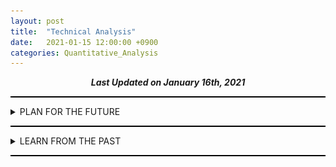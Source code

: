 ```yaml
---
layout: post
title:  "Technical Analysis"
date:   2021-01-15 12:00:00 +0900
categories: Quantitative_Analysis
---
```


<div style="text-align: center"><i><b>Last Updated on January 16th, 2021</b></i></div>
<hr style="height: 2px; border:none; padding: 0; background:black">
<details><summary>PLAN FOR THE FUTURE</summary>
    <ul>
        <li><details><summary>Battery</summary>
            <ul>
                <li><details><summary>KOSDAQ 씨아이에스</summary>
                    <ul>
                        2021/01/18
                        <ul>
                            <li>생각보다 Fundamental이 저평가되어있고, FnGuide 2차전지와 전기&수소차에 각각 작년 6월 15일, 12월 16일에 편입되고 기관과 외국인의 수급이 엄청나다</li>
                            <li>이렇게까지 오를 종목인가?라는 의문이 들지만, 평단 9층은 든든하다 ㅎ.ㅎ</li>
                            <li>매도시기는, RSI Regular Pattern이 나타나고, 거래량이 2천을 넘었을 때 33~50% 매도</li>
                            <li>비슷한 재료로 묶이는 한농화성은 시총이 작아서 수익률은 더 크겠지만, index 편입과 같은 근거가 부족해서 리스크도 크다고 생각한다</li>
                            <li>2차전지에 대한 수급이 코스피 우량주(삼성 SDI, LG화학, SK이노베이션, 또는 LG에너지 솔루션 상장 예고)로 돌아갔을 때, 주가를 주의깊게 살펴볼 필요가 있다</li>
                            <li><img src="/img/222080_20210117_Technical_Analysis.png"></li>
                        </ul>
                    </ul>
                </details></li>
            </ul>
        </details></li>
        <li><details><summary>Environments</summary>
            <ul>
                <li><details><summary>KOSDAQ 한솔홈데코</summary>
                    <ul>
                        2021/01/15
                        <ul>
                            <li>20210120 Biden 취임식 및 정책 발표 기대감에 따른 상승 예측</li>
                            <li><img src="/img/025750_20210115_Technical_Analysis.png"></li>
                        </ul>
                    </ul>
                </details></li>
            </ul>
        </details></li>
        <li><details><summary>Technologies</summary>
            <ul>
                <li><details><summary>KOSDAQ 케이아이엔엑스</summary>
                    <ul>
                        2021/01/17
                        <ul>
                            <li>Bullish Bat Pattern으로 매수할 수 있는 기회가 2번 있었는데, 그 때는 차트분석을 하지 않았어서 매수 기회를 놓쳤다 ㅠ.ㅠ</li>
                            <li>FnGuide E커머스 지수에 편입되어있으며, Cloud 관련 정부 정책 및 NYSE:SNOW (SNOWFLAKE INC)과 연동되어 움직일 가능성이 있다</li>
                            <li><img src="/img/093320_20210117_Technical_Analysis.png"></li>
                        </ul>
                    </ul>
                </details></li>
            </ul>
        </details></li>
        <li><details><summary>Biotechnology</summary>
            <ul>
                <li><details><summary>KOSPI SK바이오팜</summary>
                    <ul>
                        2021/01/16
                        <ul>
                            <li>3개월 연속으로 15일 ~ 말일에 외인의 수급이 관찰되나, MSCI 편입에 의한 Passive 자금의 유입으로 예상된다. (기관의 수익률이 400% 가량되는 가운데 보호예수가 끝나면 매도할 것이 당연시 되는 상황에서 약 3500억원 가량 매수했기때문)</li>
                            <li>6개월 보호예수 물량(490만 주) 중 일부인 200만주 가량이 1월 4일 장 초에 시장가로 매도되었으며, 개인이 받아내며 지지했다</li>
                            <li>FnGuide K-뉴딜 디지털 플러스 지수 및 FnGuide 코리아 뉴딜 BBIG 지수에 각각 작년 10월 12일, 12월 14일자로 편입되었으며, 올해 1월 14일 대통령이 뉴딜 펀드에 투자한다는 사실이 공개적으로 알려지면서 해당 지수를 추종하는 펀드에 의해 기관 자금이 유입될 가능성이 있다</li>
                            <li>하지만 과도한 폭락(보호예수 해제)이 일어났고 그 물량을 개인이 받아냈기때문에 당분간은 하락 또는 횡보가 지속될 것으로 생각한다</li>
                            <li><img src="/img/326030_20210116_Technical_Analysis.png"></li>
                        </ul>
                    </ul>
                </details></li>
            </ul>
        </details></li>
        <li><details><summary>Miscellaneous</summary>
            <ul>
                <li><details><summary>KOSDAQ DSC인베스트먼트</summary>
                    <ul>
                        2021/01/17
                        <ul>
                            <li>Bear Robotics PR @KAIST를 HeXA의 어느 한 선배의 도움으로 Zoom을 통해 참석하여 알게되었고, 해당 기업에 투자한 Venture Capitals를 찾다가 알게됨</li>
                            <li>작년 11월 중 D(AD) 0.382 @4210에서 2번의 지지를 받고 약 100% 상승 (지놈앤컴퍼니(Seed, Series A, Series B 투자), 프리시젼바이오(Series B, Pre-IPO 투자)가 12월 중순 경 코스닥 상장 예정 기대감에 의한 상승)</li>
                            <li>대량보유상황 보고서를 공시로 찾아본 결과 지분 보유 현황은 아래와 같다</li>
                            <li>지놈앤컴퍼니 - 70,000 * 1,553,800 @2020/08/10</li>
                            <li>에쓰씨엠생명과학 - 40,000 * 579,356</li>
                            <li>에이비엘바이오 - 30,000 * 1,803,352 (3,682,250 -> 1,803,352) @2020/08/05</li>
                            <li>캐리소프트(유아용 애니메이션) - 5,000 * 868,892 @2019/11/04</li>
                            <li>플루토(번역) - 12,000 * 174,236 (343,971 -> 174,236) @2019/08/19</li>
                            <li>네오펙트(의료기기) - 3,000 * 582,795 (705,045 -> 582,795) @2019/07/04</li>
                            <li>미확인 - 엔젠바이오, 무신사, 마켓컬리</li>
                            <li>펀드 - 포인트모바일(60,000 * (36,842 + 9,378)),  프리시젼바이오(30,000 * (0 + 128,205)), 지놈앤컴퍼니(70,000 * (0 + 66,777 * 3))</li>
                            <li><img src="/img/093320_20210117_Technical_Analysis.png"></li>
                        </ul>
                    </ul>
                </details></li>
            </ul>
        </details></li>
    </ul>
</details>
<hr style="height: 2px; border:none; padding: 0; background:black">

<details><summary>LEARN FROM THE PAST</summary>
    <ul>
        <li><details><summary>Biotechnology</summary>
            <ul>
                <li><details><summary>KOSPI 삼성바이오로직스</summary>
                    <ul>
                        2021/01/16  
                        <ul>
                            <li>201703~201903 분석</li>
                            <li>RSI Hidden Divergence & Bullish AB = CD에도 추세가 유지되는 이유는 아직 이해 X</li>
                            <li><img src="/img/207940_20210116_Technical_Analysis.png"></li>
                        </ul>
                    </ul>
                </details></li>
            </ul>
        </details></li>
    </ul>
</details>
<hr style="height: 2px; border:none; padding: 0; background:black">

    